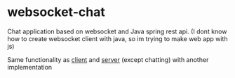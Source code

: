 # websocket-chat
Chat application based on websocket and Java spring rest api. (I dont know how to create websocket client with java, so im trying to make web app with js)

Same functionality as [client](https://github.com/Dylag/sample-chat-app-client) and [server](https://github.com/Dylag/sample-chat-app-server) (except chatting) with another implementation
